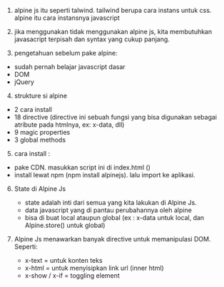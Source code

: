 1. alpine js itu seperti talwind. tailwind berupa cara instans untuk css. alpine itu cara instansnya javascript

2. jika menggunakan tidak menggunakan alpine js, kita membutuhkan javasacript terpisah dan syntax yang cukup panjang.

3. pengetahuan sebelum pake alpine:
 - sudah pernah belajar javascript dasar
 - DOM
 - jQuery

4. strukture si alpine
 - 2 cara install
 - 18 directive (directive ini sebuah fungsi yang bisa digunakan sebagai atribute pada htmlnya, ex: x-data, dll)
 - 9 magic properties
 - 3 global methods

5. cara install :
 - pake CDN. masukkan script ini di index.html (<script src="//unpkg.com/alpinejs" defer></script>)
 - install lewat npm (npm install alpinejs). lalu import ke aplikasi. 

6. State di Alpine Js
    - state adalah inti dari semua yang kita lakukan di Alpine Js.
    - data javascript yang di pantau perubahannya oleh alpine
    - bisa di buat local ataupun global (ex : x-data untuk local, dan Alpine.store() untuk global)

7. Alpine Js menawarkan banyak directive untuk memanipulasi DOM. Seperti:
    - x-text = untuk konten teks
    - x-html = untuk menyisipkan link url (inner html)
    - x-show / x-if = toggling element

    